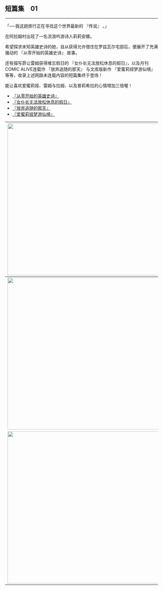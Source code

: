 ## 短篇集　01

------

「──我这趟旅行正在寻找这个世界最新的 『传说』 。」

在阿拉姆村出现了一名流浪吟游诗人莉莉安娜。

希望探求未知英雄史诗的她，自从获得允许借住在罗兹瓦尔宅邸后，便展开了充满骚动的 『从零开始的英雄史诗』 故事。

还有描写昴让雷姆获得难忘假日的 『女仆长无法放松休息的假日』，以及月刊COMIC ALIVE连载作 『放弃追随的那天』 与文库版新作 『爱蜜莉娅梦游仙境』 等等，收录上述网路未连载内容的短篇集终于登场！

能让喜欢爱蜜莉娅、雷姆与拉姆、以及普莉希拉的心情增加三倍喔！


- [『从零开始的英雄史诗』](01.html)
- [『女仆长无法放松休息的假日』](02.html)
- [『放弃追随的那天』](03.html)
- [『爱蜜莉娅梦游仙境』](04.html)


| <img width="500" src="/res/img/article/chapter999/short01/00.jpg" /> | <img width="500" src="/res/img/article/chapter999/short01/11.jpg" /> |
|:------:|:------:|
| <img width="500" src="/res/img/article/chapter999/short01/12.jpg" /> | <img width="500" src="/res/img/article/chapter999/short01/13.jpg" /> |
| <img width="500" src="/res/img/article/chapter999/short01/14.jpg" /> | <img width="500" src="/res/img/article/chapter999/short01/15.jpg" /> |

